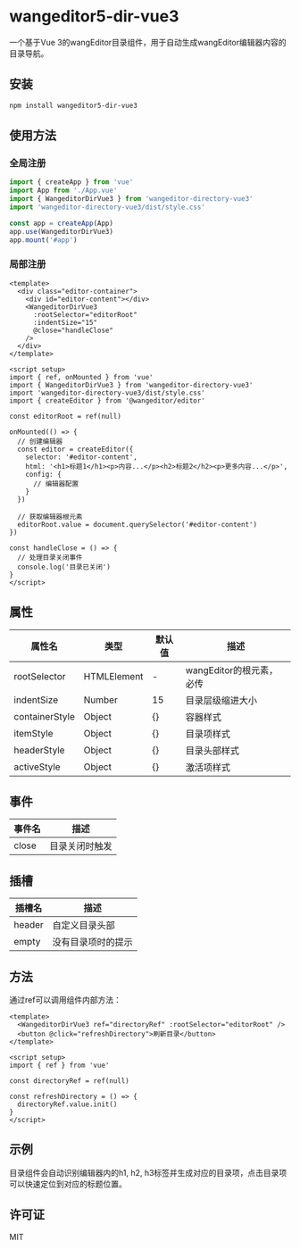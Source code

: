 # wangeditor5-dir-vue3

一个基于Vue 3的wangEditor目录组件，用于自动生成wangEditor编辑器内容的目录导航。

## 安装

```bash
npm install wangeditor5-dir-vue3
```

## 使用方法

### 全局注册

```js
import { createApp } from 'vue'
import App from './App.vue'
import { WangeditorDirVue3 } from 'wangeditor-directory-vue3'
import 'wangeditor-directory-vue3/dist/style.css'

const app = createApp(App)
app.use(WangeditorDirVue3)
app.mount('#app')
```

### 局部注册

```vue
<template>
  <div class="editor-container">
    <div id="editor-content"></div>
    <WangeditorDirVue3 
      :rootSelector="editorRoot"
      :indentSize="15"
      @close="handleClose"
    />
  </div>
</template>

<script setup>
import { ref, onMounted } from 'vue'
import { WangeditorDirVue3 } from 'wangeditor-directory-vue3'
import 'wangeditor-directory-vue3/dist/style.css'
import { createEditor } from '@wangeditor/editor'

const editorRoot = ref(null)

onMounted(() => {
  // 创建编辑器
  const editor = createEditor({
    selector: '#editor-content',
    html: '<h1>标题1</h1><p>内容...</p><h2>标题2</h2><p>更多内容...</p>',
    config: {
      // 编辑器配置
    }
  })
  
  // 获取编辑器根元素
  editorRoot.value = document.querySelector('#editor-content')
})

const handleClose = () => {
  // 处理目录关闭事件
  console.log('目录已关闭')
}
</script>
```

## 属性

| 属性名 | 类型 | 默认值 | 描述 |
| ------ | ---- | ------ | ---- |
| rootSelector | HTMLElement | - | wangEditor的根元素，必传 |
| indentSize | Number | 15 | 目录层级缩进大小 |
| containerStyle | Object | {} | 容器样式 |
| itemStyle | Object | {} | 目录项样式 |
| headerStyle | Object | {} | 目录头部样式 |
| activeStyle | Object | {} | 激活项样式 |

## 事件

| 事件名 | 描述 |
| ------ | ---- |
| close | 目录关闭时触发 |

## 插槽

| 插槽名 | 描述 |
| ------ | ---- |
| header | 自定义目录头部 |
| empty | 没有目录项时的提示 |

## 方法

通过ref可以调用组件内部方法：

```vue
<template>
  <WangeditorDirVue3 ref="directoryRef" :rootSelector="editorRoot" />
  <button @click="refreshDirectory">刷新目录</button>
</template>

<script setup>
import { ref } from 'vue'

const directoryRef = ref(null)

const refreshDirectory = () => {
  directoryRef.value.init()
}
</script>
```

## 示例

目录组件会自动识别编辑器内的h1, h2, h3标签并生成对应的目录项，点击目录项可以快速定位到对应的标题位置。

## 许可证

MIT

